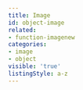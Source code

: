 ```yaml
---
title: Image
id: object-image
related:
- function-imagenew
categories:
- image
- object
visible: 'true'
listingStyle: a-z
---
```



